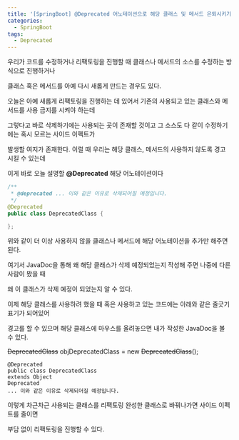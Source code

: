 ```yaml
---
title: '[SpringBoot] @Deprecated 어노테이션으로 해당 클래스 및 메서드 은퇴시키기'
categories:
  - SpringBoot
tags:
  - Deprecated
---
```


우리가 코드를 수정하거나 리팩토링을 진행할 때 클래스나 메서드의 소스를 수정하는 방식으로 진행하거나

클래스 혹은 메서드를 아예 다시 새롭게 만드는 경우도 있다.

오늘은 아예 새롭게 리팩토링을 진행하는 데 있어서 기존의 사용되고 있는 클래스와 메서드를 사용 금지를 시켜야 하는데

그렇다고 바로 삭제하기에는 사용되는 곳이 존재할 것이고 그 소스도 다 같이 수정하기에는 혹시 모르는 사이드 이펙트가

발생할 여지가 존재한다. 이럴 때 우리는 해당 클래스, 메서드의 사용하지 않도록 경고 시킬 수 있는데

이게 바로 오늘 설명할 **@Deprecated** 해당 어노테이션이다

```java
/**
 * @deprecated ... 이와 같은 이유로 삭제되어질 예정입니다.
 */
@Deprecated
public class DeprecatedClass {

};
```

위와 같이 더 이상 사용하지 않을 클래스나 메서드에 해당 어노테이션을 추가만 해주면 된다.

여기서 JavaDoc을 통해 왜 해당 클래스가 삭제 예정되었는지 작성해 주면 나중에 다른 사람이 봤을 때

왜 이 클래스가 삭제 예정이 되었는지 알 수 있다.

이제 해당 클래스를 사용하려 했을 때 혹은 사용하고 있는 코드에는 아래와 같은 줄긋기 표기가 되어있어

경고를 할 수 있으며 해당 클래스에 마우스를 올려놓으면 내가 작성한 JavaDoc을 볼 수 있다.

~~DeprecatedClass~~ objDeprecatedClass = new ~~DeprecatedClass~~();

```
@Deprecated
public class DeprecatedClass
extends Object
Deprecated
... 이와 같은 이유로 삭제되어질 예정입니다.
```

이렇게 차근차근 사용되는 클래스를 리팩토링 완성한 클래스로 바꿔나가면 사이드 이펙트를 줄이면

부담 없이 리팩토링을 진행할 수 있다.
